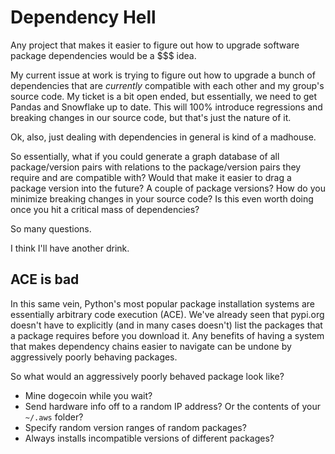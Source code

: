 # Dependency Hell

Any project that makes it easier to figure out how to upgrade software package dependencies would be a $$$ idea.

My current issue at work is trying to figure out how to upgrade a bunch of dependencies that are _currently_ compatible with each other and my group's source code. My ticket is a bit open ended, but essentially, we need to get Pandas and Snowflake up to date. This will 100% introduce regressions and breaking changes in our source code, but that's just the nature of it.

Ok, also, just dealing with dependencies in general is kind of a madhouse.

So essentially, what if you could generate a graph database of all package/version pairs with relations to the package/version pairs they require and are compatible with? Would that make it easier to drag a package version into the future? A couple of package versions? How do you minimize breaking changes in your source code? Is this even worth doing once you hit a critical mass of dependencies?

So many questions.

I think I'll have another drink.

## ACE is bad

In this same vein, Python's most popular package installation systems are essentially arbitrary code execution (ACE). We've already seen that pypi.org doesn't have to explicitly (and in many cases doesn't) list the packages that a package requires before you download it. Any benefits of having a system that makes dependency chains easier to navigate can be undone by aggressively poorly behaving packages.

So what would an aggressively poorly behaved package look like?
- Mine dogecoin while you wait?
- Send hardware info off to a random IP address? Or the contents of your `~/.aws` folder?
- Specify random version ranges of random packages?
- Always installs incompatible versions of different packages?
